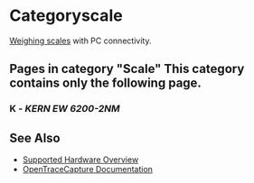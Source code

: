 # Categoryscale
[Weighing scales](https://en.wikipedia.org/wiki/Weighing_scale) with PC connectivity.
## Pages in category "Scale" This category contains only the following page.
### K \- *KERN EW 6200-2NM*
## See Also
- [Supported Hardware Overview](../supported-hardware.md)
- [OpenTraceCapture Documentation](../../opentracecapture/overview.md)
